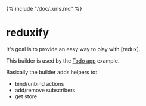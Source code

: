 {% include "/doc/_urls.md" %}
# reduxify

It's goal is to provide an easy way to play with [redux].

This builder is used by the [Todo app](../todo-app/README.md) example.

Basically the builder adds helpers to:

- bind/unbind actions
- add/remove subscribers
- get store
